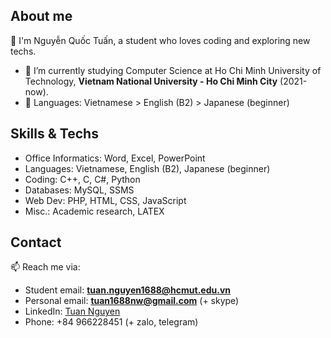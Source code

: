 ## About me 

👋 I'm Nguyễn Quốc Tuấn, a student who loves coding and exploring new techs.
- 🌱 I’m currently studying Computer Science at Ho Chi Minh University of Technology, **Vietnam National University - Ho Chi Minh City** (2021-now).
- 💬 Languages: Vietnamese > English (B2) > Japanese (beginner)

## Skills & Techs

- Office Informatics: Word, Excel, PowerPoint
- Languages: Vietnamese, English (B2), Japanese (beginner)
- Coding: C++, C, C#, Python
- Databases: MySQL, SSMS
- Web Dev: PHP, HTML, CSS, JavaScript
- Misc.: Academic research, LATEX

## Contact

📫 Reach me via: 
- Student email: **[tuan.nguyen1688@hcmut.edu.vn](mailto:tuan.nguyen1688@hcmut.edu.vn)**
- Personal email: **[tuan1688nw@gmail.com](mailto:tuan1688nw@gmail.com)** (+ skype)
- LinkedIn: [Tuan Nguyen](https://www.linkedin.com/in/tuan2k33/)
- Phone: +84 966228451 (+ zalo, telegram)

